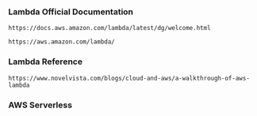 ### Lambda Official Documentation
```
https://docs.aws.amazon.com/lambda/latest/dg/welcome.html
```
```
https://aws.amazon.com/lambda/
```

### Lambda Reference
```
https://www.novelvista.com/blogs/cloud-and-aws/a-walkthrough-of-aws-lambda
```

### AWS Serverless
```

```